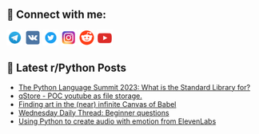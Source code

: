 ## 🔎 Connect with me:
[<img src="https://github.com/bullbesh/bullbesh/blob/main/images/Telegram.png" width="32" height="32" />](https://t.me/bullbesh)
[<img src="https://github.com/bullbesh/bullbesh/blob/main/images/VK.png" width="32" height="32" />](https://vk.com/bullbesh)
[<img src="https://github.com/bullbesh/bullbesh/blob/main/images/Twitter.png" width="32" height="32" />](https://twitter.com/bullbesh1)
[<img src="https://github.com/bullbesh/bullbesh/blob/main/images/Instagram.png" width="32" height="32" />](https://www.instagram.com/bullbesh)
[<img src="https://github.com/bullbesh/bullbesh/blob/main/images/Reddit.png" width="32" height="32" />](https://www.reddit.com/user/bullbesh)
[<img src="https://github.com/bullbesh/bullbesh/blob/main/images/YouTube.png" width="32" height="32" />](https://www.youtube.com/channel/UCtfjRs6uzgq5mfm8S06WTcg)

## 📕 Latest r/Python Posts
<!-- BLOG-POST-LIST:START -->
- [The Python Language Summit 2023: What is the Standard Library for?](https://www.reddit.com/r/Python/comments/13we6hl/the_python_language_summit_2023_what_is_the/)
- [qStore - POC youtube as file storage.](https://www.reddit.com/r/Python/comments/13wa1o3/qstore_poc_youtube_as_file_storage/)
- [Finding art in the &lpar;near&rpar; infinite Canvas of Babel](https://www.reddit.com/r/Python/comments/13w8l4e/finding_art_in_the_near_infinite_canvas_of_babel/)
- [Wednesday Daily Thread: Beginner questions](https://www.reddit.com/r/Python/comments/13w6eje/wednesday_daily_thread_beginner_questions/)
- [Using Python to create audio with emotion from ElevenLabs](https://www.reddit.com/r/Python/comments/13w3xft/using_python_to_create_audio_with_emotion_from/)
<!-- BLOG-POST-LIST:END -->
